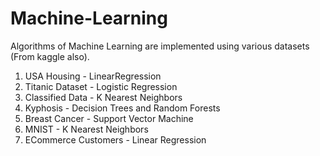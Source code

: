 # Machine-Learning

Algorithms of Machine Learning are implemented using various datasets (From kaggle also).
1. USA Housing - LinearRegression
2. Titanic Dataset - Logistic Regression
3. Classified Data - K Nearest Neighbors
4. Kyphosis - Decision Trees and Random Forests
5. Breast Cancer - Support Vector Machine 
6. MNIST - K Nearest Neighbors
7. ECommerce Customers - Linear Regression
